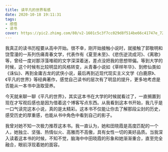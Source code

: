 ```yaml
---
title: 读平凡的世界有感
date: 2020-10-18 19:11:31
tags:
- 感悟
- 读书
cover: https://pic2.zhimg.com/80/v2-1601c5c3f7cc029d8f514be66c41747e_720w.jpg?source=1940ef5c
---
```

我真正的读书历程要从高中开始。很不幸，刚开始接触小说时，就接触了郭敬明和饶雪漫的一系列伤痛青春文学，代表作有《夏至未至》、《悲伤逆流成河》、《离歌》等，曾经一度对那浮藻堆砌的文字深深着迷，差点没把我的思想带偏。等到大学的时候，这个时候有比较明显的风格转变，从青春小说如《草样年华》、到修仙类如《诛仙》、再到金庸古龙的武侠小说，最后再到近现代现实主义文学《白鹿原》、《平凡的世界》等经典著作，感觉自己读书的层次有了明显的提升，更多地考虑是否能从一本书中汲取营养。

今天就来聊一聊《平凡的世界》，其实这本书在大学的时候就看过了，一直搁置到现在才写观后感也是因为借着这个博客写点东西。从我看到这本书开始，我几乎是一口气读完这本小说，真的是太精彩。这本书不仅能让你去了解那段尘封的历史，感受历史的厚重感，也能从书中角色中看到自己的影子。

我曾对她不知一次极力推荐这本书。我一直认为，她和田晓霞是高度匹配的一个人，她独立、坚强、热情似火、高雅而不高傲，具有女性一切的美好品质。当我深入读着这本书的时候，不知不觉，脑海中中田晓霞的形象和她渐渐重合，直至完全融合，眼前浮现着她的面容。
